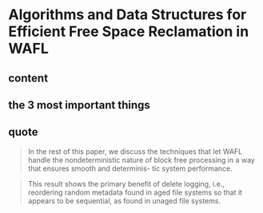 # Algorithms and Data Structures for Efficient Free Space Reclamation in WAFL

## content


## the 3 most important things

## quote

>In the rest of this paper, we discuss the techniques that let WAFL handle
the nondeterministic nature of block free processing in a way that ensures
smooth and determinis- tic system performance.

>This result shows the primary benefit of delete logging, i.e.,
reordering random metadata found in aged file systems so that
it appears to be sequential, as found in unaged file systems.
